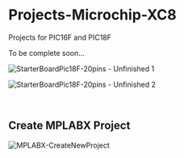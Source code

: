 # Projects-Microchip-XC8

Projects for PIC16F and PIC18F

To be complete soon...

![StarterBoardPic18F-20pins - Unfinished 1](https://github.com/user-attachments/assets/226a91b3-03d2-4e1e-9cc4-113f98bc78b6)

![StarterBoardPic18F-20pins - Unfinished 2](https://github.com/user-attachments/assets/e957e321-1d1a-4923-88d6-1305619e9b0d)

<br/>

## Create MPLABX Project

![MPLABX-CreateNewProject](https://github.com/user-attachments/assets/2cca417a-a1d6-414c-a53a-14da25fad43e)
